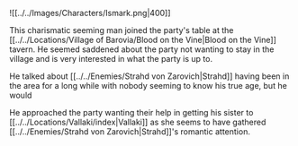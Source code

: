 ![[../../Images/Characters/Ismark.png|400]]

This charismatic seeming man joined the party's table at the [[../../Locations/Village of Barovia/Blood on the Vine|Blood on the Vine]] tavern. He seemed saddened about the party not wanting to stay in the village and is very interested in what the party is up to.

He talked about [[../../Enemies/Strahd von Zarovich|Strahd]] having been in the area for a long while with nobody seeming to know his true age, but he would

He approached the party wanting their help in getting his sister to [[../../Locations/Vallaki/index|Vallaki]] as she seems to have gathered [[../../Enemies/Strahd von Zarovich|Strahd]]'s romantic attention.

